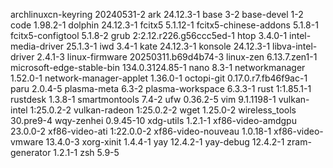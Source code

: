 archlinuxcn-keyring 20240531-2
ark 24.12.3-1
base 3-2
base-devel 1-2
code 1.98.2-1
dolphin 24.12.3-1
fcitx5 5.1.12-1
fcitx5-chinese-addons 5.1.8-1
fcitx5-configtool 5.1.8-2
grub 2:2.12.r226.g56ccc5ed-1
htop 3.4.0-1
intel-media-driver 25.1.3-1
iwd 3.4-1
kate 24.12.3-1
konsole 24.12.3-1
libva-intel-driver 2.4.1-3
linux-firmware 20250311.b69d4b74-3
linux-zen 6.13.7.zen1-1
microsoft-edge-stable-bin 134.0.3124.85-1
nano 8.3-1
networkmanager 1.52.0-1
network-manager-applet 1.36.0-1
octopi-git 0.17.0.r7.fb46f9ac-1
paru 2.0.4-5
plasma-meta 6.3-2
plasma-workspace 6.3.3-1
rust 1:1.85.1-1
rustdesk 1.3.8-1
smartmontools 7.4-2
ufw 0.36.2-5
vim 9.1.1198-1
vulkan-intel 1:25.0.2-2
vulkan-radeon 1:25.0.2-2
wget 1.25.0-2
wireless_tools 30.pre9-4
wqy-zenhei 0.9.45-10
xdg-utils 1.2.1-1
xf86-video-amdgpu 23.0.0-2
xf86-video-ati 1:22.0.0-2
xf86-video-nouveau 1.0.18-1
xf86-video-vmware 13.4.0-3
xorg-xinit 1.4.4-1
yay 12.4.2-1
yay-debug 12.4.2-1
zram-generator 1.2.1-1
zsh 5.9-5